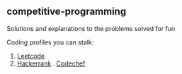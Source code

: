 ## competitive-programming
Solutions and explanations to the problems solved for fun

Coding profiles you can stalk:
1. [Leetcode](https://leetcode.com/alphasingh/)
2. [Hackerrank](https://www.hackerrank.com/alphasingh)
. [Codechef](https://www.codechef.com/users/alphasingh)
